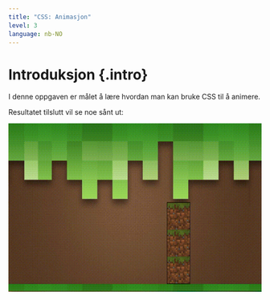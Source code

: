 ```yaml
---
title: "CSS: Animasjon"
level: 3
language: nb-NO
---
```


# Introduksjon {.intro}
I denne oppgaven er målet å lære hvordan man kan bruke CSS til å animere. 


Resultatet tilslutt vil se noe sånt ut: 

![](out.gif)